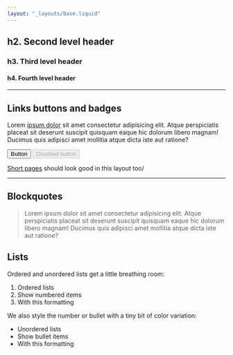 ```yaml
---
layout: "_layouts/base.liquid"
---
```


<section>

  ## h2. Second level header
  ### h3. Third level header
  #### h4. Fourth level header

</section>
<hr>
<section>

  ## Links buttons and badges

  Lorem [ipsum dolor](/) sit amet consectetur adipisicing elit. Atque perspiciatis placeat sit deserunt suscipit quisquam eaque hic dolorum libero magnam! Ducimus quis adipisci amet mollitia atque dicta iste aut ratione?

  <button>Button</button>
  <button disabled>Disabled button</button>

  [Short pages](/short-page) should look good in this layout too/

</section>
<hr>
<section>

  ## Blockquotes

  > Lorem ipsum dolor sit amet consectetur adipisicing elit. Atque perspiciatis placeat sit deserunt suscipit quisquam eaque hic dolorum libero magnam! Ducimus quis adipisci amet mollitia atque dicta iste aut ratione?

  ## Lists

  Ordered and unordered lists get a little breathing room:

  1. Ordered lists
  1. Show numbered items 
  1. With this formatting

  We also style the number or bullet with a tiny bit of color variation:

  - Unordered lists
  - Show bullet items 
  - With this formatting

</section>
